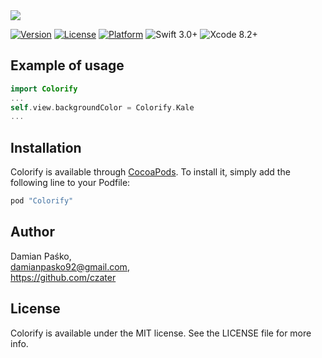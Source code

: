 <img src="https://github.com/czater/Colorify/blob/master/Colorify_screen.png"/>

[![Version](https://img.shields.io/cocoapods/v/Colorify.svg?style=flat)](http://cocoapods.org/pods/Colorify)
[![License](https://img.shields.io/cocoapods/l/Colorify.svg?style=flat)](http://cocoapods.org/pods/Colorify)
[![Platform](https://img.shields.io/cocoapods/p/Colorify.svg?style=flat)](http://cocoapods.org/pods/Colorify)
![Swift 3.0+](https://img.shields.io/badge/Swift-3.0%2B-orange.svg)
![Xcode 8.2+](https://img.shields.io/badge/Xcode-8.2%2B-blue.svg)


## Example of usage



```swift
import Colorify
...
self.view.backgroundColor = Colorify.Kale
...
```

## Installation

Colorify is available through [CocoaPods](http://cocoapods.org). To install
it, simply add the following line to your Podfile:

```ruby
pod "Colorify"
```

## Author

Damian Paśko, <br>
damianpasko92@gmail.com, <br>
https://github.com/czater

## License

Colorify is available under the MIT license. See the LICENSE file for more info.
